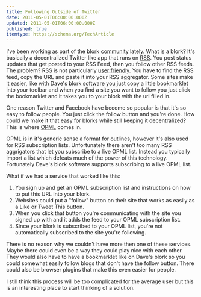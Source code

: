 ```yaml
---
title: Following Outside of Twitter
date: 2011-05-01T06:00:00.000Z
updated: 2011-05-01T06:00:00.000Z
published: true
itemtype: https://schema.org/TechArticle
---
```


I've been working as part of the [blork](http://scripting.com/stories/2011/04/05/gettingStartedWithBlork.html) [community](https://groups.google.com/group/ec2-for-poets) lately.  What is a blork?  It's basically a decentralized Twitter like app that runs on [RSS](http://cyber.law.harvard.edu/rss/rss.html#whatIsRss).  You post status updates that get posted to your RSS Feed, then you follow other RSS feeds.  The problem? RSS is not particularly [user friendly](http://techcrunch.com/2010/09/13/rss-is-not-not-not-not-not-dead/).  You have to find the RSS feed, copy the URL and paste it into your RSS aggregator. Some sites make it easier, like with Dave's blork software you just copy a little bookmarklet into your toolbar and when you find a site you want to follow you just click the bookmarklet and it takes you to your blork with the url filled in.

One reason Twitter and Facebook have become so popular is that it's so easy to follow people.  You just click the follow button and you're done.  How could we make it that easy for blorks while still keeping it decentralized?  This is where [OPML](https://opml.org/spec2.opml#1629042482000) comes in.

OPML is in it's generic sense a format for outlines, however it's also used for RSS subscription lists.  Unfortunately there aren't too many RSS aggrigators that let you subscribe to a live OPML list.  Instead you typically import a list which defeats much of the power of this technology.  Fortunately Dave's blork software supports subscribing to a live OPML list.

What if we had a service that worked like this:

1. You sign up and get an OPML subscription list and instructions on how to put this URL into your blork.
2. Websites could put a "follow" button on their site that works as easily as a Like or Tweet This button.
3. When you click that button you're communicating with the site you signed up with and it adds the feed to your OPML subscription list.
4. Since  your blork is subscribed to your OPML list, you're not automatically subscribed to the site you're following.

There is no reason why we couldn't have more then one of these services.  Maybe there could even be a way they could play nice with each other.  They would also have to have a bookmarklet like on Dave's blork so you could somewhat easily follow blogs that don't have the follow button.  There could also be browser plugins that make this even easier for people.

I still think this process will be too complicated for the average user but this is an interesting place to start thinking of a solution.

